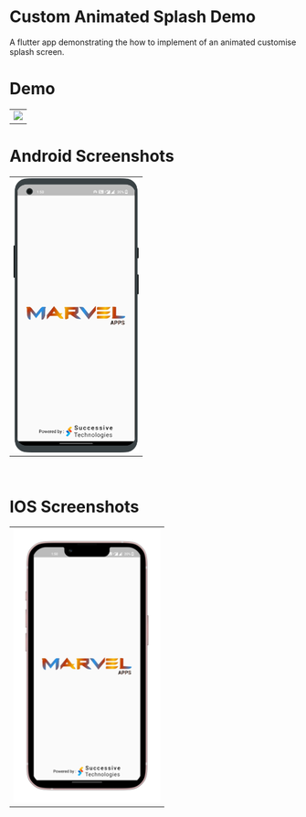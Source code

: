 # Custom Animated Splash Demo

A flutter app demonstrating the how to implement of an animated customise splash screen.


 # Demo
  <table>
  <tr>
  <td><img src="https://github.com/MarvelApps-Flutter/flutter_splash_demo/blob/master/working_demo/splash.gif" height="480px"></td>
    </tr>
  </table>

# Android Screenshots

<table>
  <tr>
    <td><img src="https://github.com/MarvelApps-Flutter/flutter_splash_demo/blob/master/screenshots/android/android1.png" height="480px"></td>
  </tr>
 </table>


</br>

# IOS Screenshots

<table>
  <tr>
    <td><img src="https://github.com/MarvelApps-Flutter/flutter_splash_demo/blob/master/screenshots/ios/ios1.png" height="480px"></td>
  </tr>
 </table>



